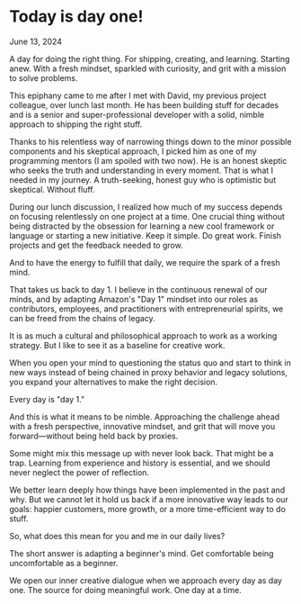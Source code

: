 # Today is day one!
June 13, 2024

A day for doing the right thing. For shipping, creating, and learning.
Starting anew. With a fresh mindset, sparkled with curiosity, and grit with a mission to solve problems. 

This epiphany came to me after I met with David, my previous project colleague, over lunch last month. He has been building stuff for decades and is a senior and super-professional developer with a solid, nimble approach to shipping the right stuff.

Thanks to his relentless way of narrowing things down to the minor possible components and his skeptical approach, I picked him as one of my programming mentors (I am spoiled with two now). He is an honest skeptic who seeks the truth and understanding in every moment. That is what I needed in my journey. A truth-seeking, honest guy who is optimistic but skeptical. Without fluff.

During our lunch discussion, I realized how much of my success depends on focusing relentlessly on one project at a time. One crucial thing without being distracted by the obsession for learning a new cool framework or language or starting a new initiative. Keep it simple. Do great work. Finish projects and get the feedback needed to grow.

And to have the energy to fulfill that daily, we require the spark of a fresh mind.

That takes us back to day 1. I believe in the continuous renewal of our minds, and by adapting Amazon's "Day 1" mindset into our roles as contributors, employees, and practitioners with entrepreneurial spirits, we can be freed from the chains of legacy.

It is as much a cultural and philosophical approach to work as a working strategy. But I like to see it as
a baseline for creative work.

When you open your mind to questioning the status quo and start to think in new ways instead of being chained in proxy behavior and legacy solutions, you expand your alternatives to make the right decision.

Every day is "day 1."

And this is what it means to be nimble. Approaching the challenge ahead with a fresh perspective, innovative mindset, and grit that will move you forward—without being held back by proxies.

Some might mix this message up with never look back. That might be a trap. Learning from experience and history is essential, and we should never neglect the power of reflection.

We better learn deeply how things have been implemented in the past and why. But we cannot let it hold us back if a more innovative way leads to our goals: happier customers, more growth, or a more time-efficient way to do stuff.

So, what does this mean for you and me in our daily lives?

The short answer is adapting a beginner's mind. Get comfortable being uncomfortable as a beginner. 

We open our inner creative dialogue when we approach every day as day one. 
The source for doing meaningful work. One day at a time.